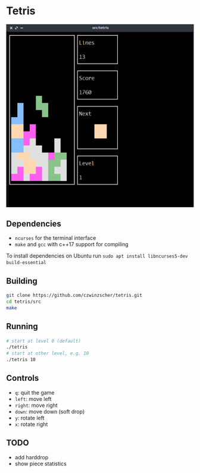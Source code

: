 # Tetris

![Tetris](tetris-screenshot.png)

## Dependencies
- `ncurses` for the terminal interface
- `make` and `gcc` with c++17 support for compiling

To install dependencies on Ubuntu run `sudo apt install libncurses5-dev build-essential`

## Building
```bash
git clone https://github.com/czwinzscher/tetris.git
cd tetris/src
make
```

## Running
```bash
# start at level 0 (default)
./tetris
# start at other level, e.g. 10
./tetris 10
```

## Controls
- `q`: quit the game
- `left`: move left
- `right`: move right
- `down`: move down (soft drop)
- `y`: rotate left
- `x`: rotate right

## TODO
- add harddrop
- show piece statistics
